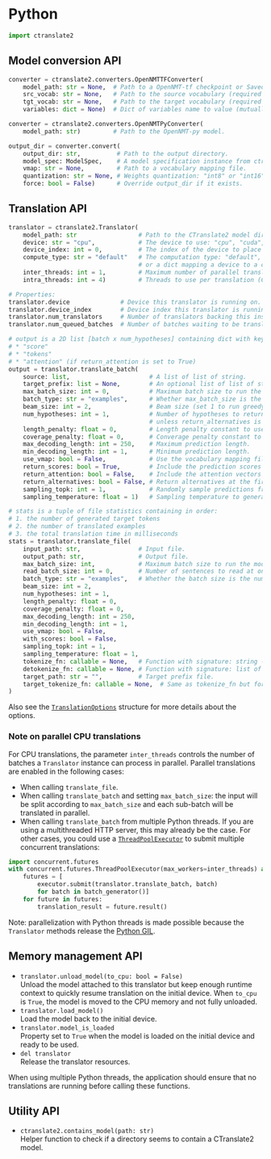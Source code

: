 # Python

```python
import ctranslate2
```

## Model conversion API

```python
converter = ctranslate2.converters.OpenNMTTFConverter(
    model_path: str = None,  # Path to a OpenNMT-tf checkpoint or SavedModel (mutually exclusive with variables)
    src_vocab: str = None,   # Path to the source vocabulary (required for checkpoints).
    tgt_vocab: str = None,   # Path to the target vocabulary (required for checkpoints).
    variables: dict = None)  # Dict of variables name to value (mutually exclusive with model_path).

converter = ctranslate2.converters.OpenNMTPyConverter(
    model_path: str)         # Path to the OpenNMT-py model.

output_dir = converter.convert(
    output_dir: str,          # Path to the output directory.
    model_spec: ModelSpec,    # A model specification instance from ctranslate2.specs.
    vmap: str = None,         # Path to a vocabulary mapping file.
    quantization: str = None, # Weights quantization: "int8" or "int16".
    force: bool = False)      # Override output_dir if it exists.
```

## Translation API

```python
translator = ctranslate2.Translator(
    model_path: str                 # Path to the CTranslate2 model directory.
    device: str = "cpu",            # The device to use: "cpu", "cuda", or "auto".
    device_index: int = 0,          # The index of the device to place this translator on.
    compute_type: str = "default"   # The computation type: "default", "int8", "int16", "float16", or "float",
                                    # or a dict mapping a device to a computation type.
    inter_threads: int = 1,         # Maximum number of parallel translations (CPU only).
    intra_threads: int = 4)         # Threads to use per translation (CPU only).

# Properties:
translator.device              # Device this translator is running on.
translator.device_index        # Device index this translator is running on.
translator.num_translators     # Number of translators backing this instance.
translator.num_queued_batches  # Number of batches waiting to be translated.

# output is a 2D list [batch x num_hypotheses] containing dict with keys:
# * "score"
# * "tokens"
# * "attention" (if return_attention is set to True)
output = translator.translate_batch(
    source: list,                      # A list of list of string.
    target_prefix: list = None,        # An optional list of list of string.
    max_batch_size: int = 0,           # Maximum batch size to run the model on.
    batch_type: str = "examples",      # Whether max_batch_size is the number of examples or tokens.
    beam_size: int = 2,                # Beam size (set 1 to run greedy search).
    num_hypotheses: int = 1,           # Number of hypotheses to return (should be <= beam_size
                                       # unless return_alternatives is set).
    length_penalty: float = 0,         # Length penalty constant to use during beam search.
    coverage_penalty: float = 0,       # Converage penalty constant to use during beam search.
    max_decoding_length: int = 250,    # Maximum prediction length.
    min_decoding_length: int = 1,      # Minimum prediction length.
    use_vmap: bool = False,            # Use the vocabulary mapping file saved in this model.
    return_scores: bool = True,        # Include the prediction scores in the output.
    return_attention: bool = False,    # Include the attention vectors in the output.
    return_alternatives: bool = False, # Return alternatives at the first unconstrained decoding position.
    sampling_topk: int = 1,            # Randomly sample predictions from the top K candidates (with beam_size=1).
    sampling_temperature: float = 1)   # Sampling temperature to generate more random samples.

# stats is a tuple of file statistics containing in order:
# 1. the number of generated target tokens
# 2. the number of translated examples
# 3. the total translation time in milliseconds
stats = translator.translate_file(
    input_path: str,                # Input file.
    output_path: str,               # Output file.
    max_batch_size: int,            # Maximum batch size to run the model on.
    read_batch_size: int = 0,       # Number of sentences to read at once.
    batch_type: str = "examples",   # Whether the batch size is the number of examples or tokens.
    beam_size: int = 2,
    num_hypotheses: int = 1,
    length_penalty: float = 0,
    coverage_penalty: float = 0,
    max_decoding_length: int = 250,
    min_decoding_length: int = 1,
    use_vmap: bool = False,
    with_scores: bool = False,
    sampling_topk: int = 1,
    sampling_temperature: float = 1,
    tokenize_fn: callable = None,   # Function with signature: string -> list of strings
    detokenize_fn: callable = None, # Function with signature: list of strings -> string
    target_path: str = "",          # Target prefix file.
    target_tokenize_fn: callable = None,  # Same as tokenize_fn but for the target.
)
```

Also see the [`TranslationOptions`](../include/ctranslate2/translator.h) structure for more details about the options.

### Note on parallel CPU translations

For CPU translations, the parameter `inter_threads` controls the number of batches a `Translator` instance can process in parallel. Parallel translations are enabled in the following cases:

* When calling `translate_file`.
* When calling `translate_batch` and setting `max_batch_size`: the input will be split according to `max_batch_size` and each sub-batch will be translated in parallel.
* When calling `translate_batch` from multiple Python threads. If you are using a multithreaded HTTP server, this may already be the case. For other cases, you could use a [`ThreadPoolExecutor`](https://docs.python.org/3/library/concurrent.futures.html#concurrent.futures.ThreadPoolExecutor) to submit multiple concurrent translations:

```python
import concurrent.futures
with concurrent.futures.ThreadPoolExecutor(max_workers=inter_threads) as executor:
    futures = [
        executor.submit(translator.translate_batch, batch)
        for batch in batch_generator()]
    for future in futures:
        translation_result = future.result()
```

Note: parallelization with Python threads is made possible because the `Translator` methods release the [Python GIL](https://wiki.python.org/moin/GlobalInterpreterLock).

## Memory management API

* `translator.unload_model(to_cpu: bool = False)`<br/>Unload the model attached to this translator but keep enough runtime context to quickly resume translation on the initial device. When `to_cpu` is `True`, the model is moved to the CPU memory and not fully unloaded.
* `translator.load_model()`<br/>Load the model back to the initial device.
* `translator.model_is_loaded`<br/>Property set to `True` when the model is loaded on the initial device and ready to be used.
* `del translator`<br/>Release the translator resources.

When using multiple Python threads, the application should ensure that no translations are running before calling these functions.

## Utility API

* `ctranslate2.contains_model(path: str)`<br/>Helper function to check if a directory seems to contain a CTranslate2 model.

